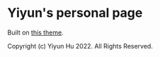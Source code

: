 Yiyun's personal page
=========================

Built on [this theme](https://lenpaul.github.io/Lagrange/).

Copyright (c) Yiyun Hu 2022. All Rights Reserved.